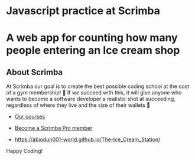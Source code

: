 # Javascript practice at Scrimba 
# A web app for counting how many people entering an Ice cream shop
## About Scrimba

At Scrimba our goal is to create the best possible coding school at the cost of a gym membership! 💜
If we succeed with this, it will give anyone who wants to become a software developer a realistic shot at succeeding, regardless of where they live and the size of their wallets 🎉
- [Our courses](https://scrimba.com/allcourses)
- [Become a Scrimba Pro member](https://scrimba.com/pricing)

- https://abiodun001-world.github.io/The-Ice_Cream_Station/

Happy Coding!
